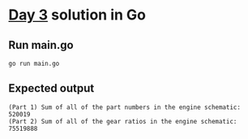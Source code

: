 # [Day 3](https://adventofcode.com/2023/day/3) solution in Go

## Run main.go
```console
go run main.go
```
## Expected output
```console
(Part 1) Sum of all of the part numbers in the engine schematic:  520019
(Part 2) Sum of all of the gear ratios in the engine schematic:  75519888
```
